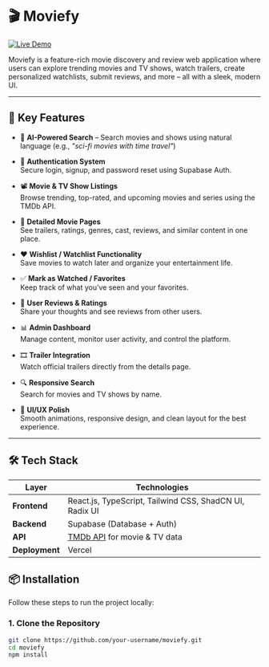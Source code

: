 # 🎬 Moviefy

[![Live Demo](https://img.shields.io/badge/Live-Demo-brightgreen?style=for-the-badge)](https://moviefy-sigma.vercel.app/)

Moviefy is a feature-rich movie discovery and review web application where users can explore trending movies and TV shows, watch trailers, create personalized watchlists, submit reviews, and more – all with a sleek, modern UI.

---

## 🌟 Key Features

- 🤖 **AI-Powered Search** – Search movies and shows using natural language (e.g., *"sci-fi movies with time travel"*)

- 🔐 **Authentication System**  
  Secure login, signup, and password reset using Supabase Auth.

- 📽️ **Movie & TV Show Listings**  
  Browse trending, top-rated, and upcoming movies and series using the TMDb API.

- 📄 **Detailed Movie Pages**  
  See trailers, ratings, genres, cast, reviews, and similar content in one place.

- ❤️ **Wishlist / Watchlist Functionality**  
  Save movies to watch later and organize your entertainment life.

- ✅ **Mark as Watched / Favorites**  
  Keep track of what you’ve seen and your favorites.

- 📝 **User Reviews & Ratings**  
  Share your thoughts and see reviews from other users.

- 📊 **Admin Dashboard**  
  Manage content, monitor user activity, and control the platform.

- 🎞️ **Trailer Integration**  
  Watch official trailers directly from the details page.

- 🔍 **Responsive Search**  
  Search for movies and TV shows by name.

- 💬 **UI/UX Polish**  
  Smooth animations, responsive design, and clean layout for the best experience.

---

## 🛠 Tech Stack

| Layer        | Technologies                                                                 |
|--------------|-------------------------------------------------------------------------------|
| **Frontend** | React.js, TypeScript, Tailwind CSS, ShadCN UI, Radix UI                     |
| **Backend**  | Supabase (Database + Auth)                                                   |
| **API**      | [TMDb API](https://developer.themoviedb.org/) for movie & TV data           |
| **Deployment** | Vercel                                                                    |

## 📦 Installation

Follow these steps to run the project locally:

### 1. **Clone the Repository**

```bash
git clone https://github.com/your-username/moviefy.git
cd moviefy
npm install



